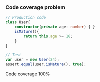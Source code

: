 ### Code coverage problem

```ts
// Production code
class User{
    constructor(private age: number) { }
    isMature(){
        return this.age >= 18;
    }
}
```

```ts
// Test
var user = new User(24);
assert.equal(user.isMature(), true);
```

Code coverage 100%

<!-- .element class="fragment" -->
